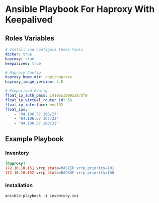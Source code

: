 # Ansible Playbook For Haproxy With Keepalived

## Roles Variables

```yaml
# Install and configure these tools
docker: true
haproxy: true
keepalived: true

# Haproxy Config
haproxy_home_dir: /opt/haproxy
haproxy_image_version: 2.8

# Keepalived Config
float_ip_auth_pass: 141a653b895287bf9
float_ip_virtual_router_id: 56
float_ip_interface: ens192
float_ips:
    - "84.106.57.166/27"
    - "84.106.57.167/32"
    - "84.106.57.168/32"
```

## Example Playbook

### Inventory

```ini
[haproxy]
172.16.10.151 vrrp_state=MASTER vrrp_priority=101
172.16.10.152 vrrp_state=BACKUP vrrp_priority=100
```

### Installation

```
ansible-playbook -i inventory.ini
```
